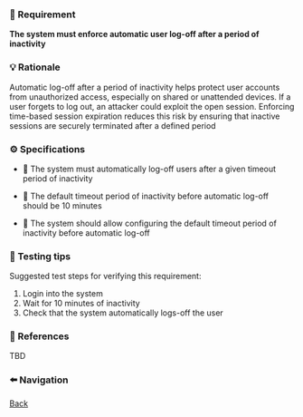 ### 📌 Requirement
**The system must enforce automatic user log-off after a period of inactivity**


### 💡 Rationale 
Automatic log-off after a period of inactivity helps protect user accounts from unauthorized access, especially on shared or unattended devices. If a user forgets to log out, an attacker could exploit the open session. Enforcing time-based session expiration reduces this risk by ensuring that inactive sessions are securely terminated after a defined period


### ⚙️ Specifications 

- 📘 The system must automatically log-off users after a given timeout period of inactivity

- 📘 The default timeout period of inactivity before automatic log-off should be 10 minutes

- 📘 The system should allow configuring the default timeout period of inactivity before automatic log-off


### 🧪 Testing tips 
Suggested test steps for verifying this requirement:
1. Login into the system
2. Wait for 10 minutes of inactivity
3. Check that the system automatically logs-off the user 


### 🔗 References 
TBD


### ⬅️ Navigation 

[Back](Readme.md)
